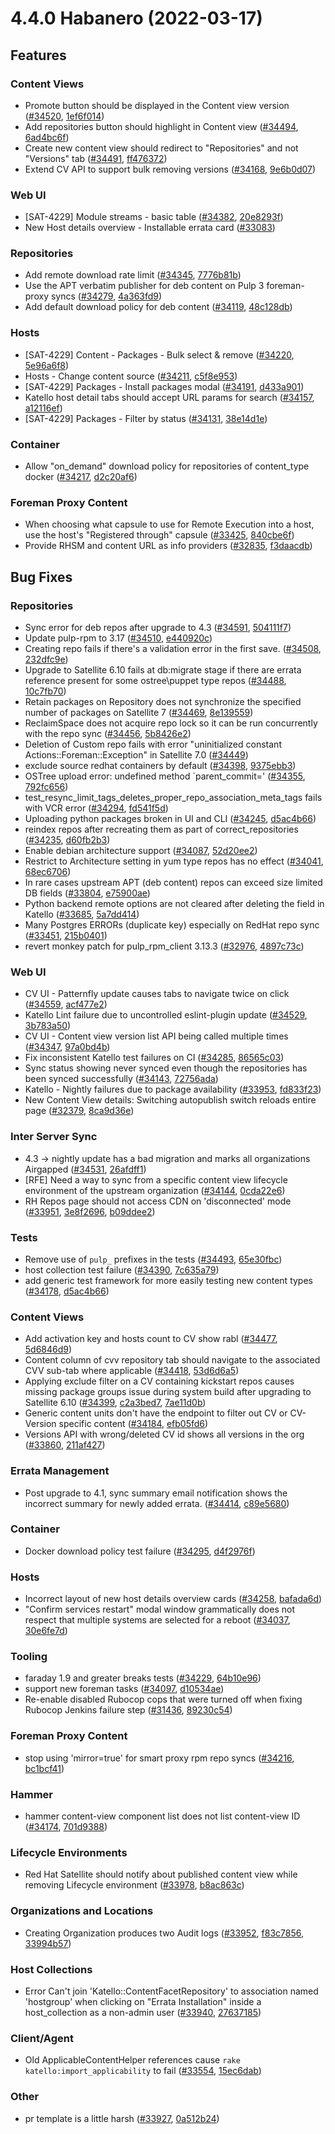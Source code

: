 # 4.4.0 Habanero (2022-03-17)

## Features

### Content Views
 * Promote button should be displayed in the Content view version ([#34520](https://projects.theforeman.org/issues/34520), [1ef6f014](https://github.com/Katello/katello.git/commit/1ef6f0140d1835e981eae792a000ebe4f59d8bf1))
 * Add repositories button should highlight in Content view ([#34494](https://projects.theforeman.org/issues/34494), [6ad4bc6f](https://github.com/Katello/katello.git/commit/6ad4bc6feb55d45fba938abbdb6ceb50320010b4))
 * Create new content view should redirect to "Repositories" and not "Versions" tab ([#34491](https://projects.theforeman.org/issues/34491), [ff476372](https://github.com/Katello/katello.git/commit/ff476372ba70dc3c8f991cac5bcccf5a35e0d7c2))
 * Extend CV API to support bulk removing versions ([#34168](https://projects.theforeman.org/issues/34168), [9e6b0d07](https://github.com/Katello/katello.git/commit/9e6b0d07ef198f7a0d55399e536844cb0908150b))

### Web UI
 * [SAT-4229] Module streams - basic table ([#34382](https://projects.theforeman.org/issues/34382), [20e8293f](https://github.com/Katello/katello.git/commit/20e8293fb58fb2a9a9ef43b7fdd37a78103d558a))
 * New Host details overview - Installable errata card ([#33083](https://projects.theforeman.org/issues/33083))

### Repositories
 * Add remote download rate limit ([#34345](https://projects.theforeman.org/issues/34345), [7776b81b](https://github.com/Katello/katello.git/commit/7776b81ba39ded5eee3d7cc60dd793640b56132f))
 * Use the APT verbatim publisher for deb content on Pulp 3 foreman-proxy syncs ([#34279](https://projects.theforeman.org/issues/34279), [4a363fd9](https://github.com/Katello/katello.git/commit/4a363fd945d56ad48f6a30446d9c16320819d4a5))
 * Add default download policy for deb content ([#34119](https://projects.theforeman.org/issues/34119), [48c128db](https://github.com/Katello/katello.git/commit/48c128db02a1d9e95a81e371f4d9229ae25ebb5b))

### Hosts
 * [SAT-4229] Content - Packages - Bulk select & remove ([#34220](https://projects.theforeman.org/issues/34220), [5e96a6f8](https://github.com/Katello/katello.git/commit/5e96a6f83e47ce3fe56862bde67d0d0b1c92bcb7))
 * Hosts - Change content source ([#34211](https://projects.theforeman.org/issues/34211), [c5f8e953](https://github.com/Katello/katello.git/commit/c5f8e9532e61f9e5c7ec648decf81660628dd4ba))
 * [SAT-4229] Packages - Install packages modal ([#34191](https://projects.theforeman.org/issues/34191), [d433a901](https://github.com/Katello/katello.git/commit/d433a901c0247b699ff742791367ecd73dd304e5))
 * Katello host detail tabs should accept URL params for search ([#34157](https://projects.theforeman.org/issues/34157), [a12116ef](https://github.com/Katello/katello.git/commit/a12116ef4cb843c87ca9f149b1b573cd14afb03c))
 * [SAT-4229] Packages - Filter by status ([#34131](https://projects.theforeman.org/issues/34131), [38e14d1e](https://github.com/Katello/katello.git/commit/38e14d1e02d73b430ca97fd813c6ac397ac707ee))

### Container
 * Allow "on_demand" download policy for repositories of content_type docker ([#34217](https://projects.theforeman.org/issues/34217), [d2c20af6](https://github.com/Katello/katello.git/commit/d2c20af6911adb02ca9005350a9f2c1ad1f8140b))

### Foreman Proxy Content
 * When choosing what capsule to use for Remote Execution into a host, use the host's "Registered through" capsule ([#33425](https://projects.theforeman.org/issues/33425), [840cbe6f](https://github.com/Katello/katello.git/commit/840cbe6ff546582272ebacf479c25f03c3946c7a))
 * Provide RHSM and content URL as info providers ([#32835](https://projects.theforeman.org/issues/32835), [f3daacdb](https://github.com/Katello/katello.git/commit/f3daacdb4f2cb5d13e11401db708b41a0ed1644d))

## Bug Fixes

### Repositories
 * Sync error for deb repos after upgrade to 4.3 ([#34591](https://projects.theforeman.org/issues/34591), [504111f7](https://github.com/Katello/katello.git/commit/504111f78731f5f57ee88947855a6e110b301681))
 * Update pulp-rpm to 3.17 ([#34510](https://projects.theforeman.org/issues/34510), [e440920c](https://github.com/Katello/katello.git/commit/e440920cdaf7383c9d427905bf2115e2684ed3e8))
 * Creating repo fails if there's a validation error in the first save. ([#34508](https://projects.theforeman.org/issues/34508), [232dfc9e](https://github.com/Katello/katello.git/commit/232dfc9e6fc83ddbf13e93c216640ee952229d12))
 * Upgrade to Satellite 6.10 fails at db:migrate stage if there are errata reference present for some ostree\puppet type repos ([#34488](https://projects.theforeman.org/issues/34488), [10c7fb70](https://github.com/Katello/katello.git/commit/10c7fb7083f07d6142ca48f0b8b1061464458e91))
 * Retain packages on Repository does not synchronize the specified number of packages on Satellite 7 ([#34469](https://projects.theforeman.org/issues/34469), [8e139559](https://github.com/Katello/katello.git/commit/8e139559acf5010c163278829b3a06f5369b2c53))
 * ReclaimSpace does not acquire repo lock so it can be run concurrently with the repo sync ([#34456](https://projects.theforeman.org/issues/34456), [5b8426e2](https://github.com/Katello/katello.git/commit/5b8426e20f4b5812375ed416180f2181ec94312a))
 * Deletion of Custom repo fails with error "uninitialized constant Actions::Foreman::Exception" in Satellite 7.0 ([#34449](https://projects.theforeman.org/issues/34449))
 * exclude source redhat containers by default ([#34398](https://projects.theforeman.org/issues/34398), [9375ebb3](https://github.com/Katello/katello.git/commit/9375ebb3f9c9a2ae5a1467ac4c6f937a2d3092c3))
 * OSTree upload error: undefined method `parent_commit=' ([#34355](https://projects.theforeman.org/issues/34355), [792fc656](https://github.com/Katello/katello.git/commit/792fc6561220486873616828dfcba55a316a1712))
 * test_resync_limit_tags_deletes_proper_repo_association_meta_tags fails with VCR error ([#34294](https://projects.theforeman.org/issues/34294), [fd541f5d](https://github.com/Katello/katello.git/commit/fd541f5d384c619e76ce2a4c5533a64ad0d8044f))
 * Uploading python packages broken in UI and CLI ([#34245](https://projects.theforeman.org/issues/34245), [d5ac4b66](https://github.com/Katello/katello.git/commit/d5ac4b66dc4928c681e59a25a3a6f46019b3fb61))
 * reindex repos after recreating them as part of correct_repositories ([#34235](https://projects.theforeman.org/issues/34235), [d60fb2b3](https://github.com/Katello/katello.git/commit/d60fb2b3bc6cc087afec8822cf8ff45cb33b7f6a))
 * Enable debian architecture support ([#34087](https://projects.theforeman.org/issues/34087), [52d20ee2](https://github.com/Katello/katello.git/commit/52d20ee20cf1865bbafb2e5bc3a6d05864217920))
 * Restrict to Architecture setting in yum type repos has no effect ([#34041](https://projects.theforeman.org/issues/34041), [68ec6706](https://github.com/Katello/katello.git/commit/68ec6706a796181c9bc57bc73b75002f616f334e))
 * In rare cases upstream APT (deb content) repos can exceed size limited DB fields ([#33804](https://projects.theforeman.org/issues/33804), [e75900ae](https://github.com/Katello/katello.git/commit/e75900ae6383ed62bf2a2b02039e9eaf46bfb78c))
 * Python backend remote options are not cleared after deleting the field in Katello ([#33685](https://projects.theforeman.org/issues/33685), [5a7dd414](https://github.com/Katello/katello.git/commit/5a7dd4147919010540fc8ea402cc1d072ffc5572))
 * Many Postgres ERRORs (duplicate key) especially on RedHat repo sync ([#33451](https://projects.theforeman.org/issues/33451), [215b0401](https://github.com/Katello/katello.git/commit/215b0401dcdda07ecf300d1751b43c2062f461e3))
 * revert monkey patch for pulp_rpm_client 3.13.3 ([#32976](https://projects.theforeman.org/issues/32976), [4897c73c](https://github.com/Katello/katello.git/commit/4897c73c45f375077b41316e301c44348e5a776e))

### Web UI
 * CV UI - Patternfly update causes tabs to navigate twice on click ([#34559](https://projects.theforeman.org/issues/34559), [acf477e2](https://github.com/Katello/katello.git/commit/acf477e24a52ed85d0b89511475e399b75192898))
 * Katello Lint failure due to uncontrolled eslint-plugin update ([#34529](https://projects.theforeman.org/issues/34529), [3b783a50](https://github.com/Katello/katello.git/commit/3b783a50eb2e5ae821ebaa07626e358495389dd5))
 * CV UI -  Content view version list API being called multiple times ([#34347](https://projects.theforeman.org/issues/34347), [97a0bd4b](https://github.com/Katello/katello.git/commit/97a0bd4b93653978a475403b3a1bc3f502922388))
 * Fix inconsistent Katello test failures on CI ([#34285](https://projects.theforeman.org/issues/34285), [86565c03](https://github.com/Katello/katello.git/commit/86565c03d852369fa0fa40106d7340b3a8cee51f))
 * Sync status showing never synced even though the repositories has been synced successfully ([#34143](https://projects.theforeman.org/issues/34143), [72756ada](https://github.com/Katello/katello.git/commit/72756ada8c9382b25e4b03d2aaa5ce3b996077c2))
 * Katello - Nightly failures due to package availability ([#33953](https://projects.theforeman.org/issues/33953), [fd833f23](https://github.com/Katello/katello.git/commit/fd833f23e9a69ee8ba035660c339b6e25c1a6d64))
 * New Content View details: Switching autopublish switch reloads entire page ([#32379](https://projects.theforeman.org/issues/32379), [8ca9d36e](https://github.com/Katello/katello.git/commit/8ca9d36efa44b8f2fa0982b066e7483989407fec))

### Inter Server Sync
 * 4.3 -> nightly update has a bad migration and marks all organizations Airgapped ([#34531](https://projects.theforeman.org/issues/34531), [26afdff1](https://github.com/Katello/katello.git/commit/26afdff1d4917f7b12316c616b28c572bd79c47e))
 *  [RFE] Need a way to sync from a specific content view lifecycle environment of the upstream organization ([#34144](https://projects.theforeman.org/issues/34144), [0cda22e6](https://github.com/Katello/katello.git/commit/0cda22e6c989d5897bd19b936dead485d7290b73))
 * RH Repos page should not access CDN on 'disconnected' mode ([#33951](https://projects.theforeman.org/issues/33951), [3e8f2696](https://github.com/Katello/katello.git/commit/3e8f26961ff2a84a1de0b5dea197ea49a514d391), [b09ddee2](https://github.com/Katello/katello.git/commit/b09ddee2f2c395c86f2f8c6cc862cc680f9debea))

### Tests
 * Remove use of `pulp_` prefixes in the tests ([#34493](https://projects.theforeman.org/issues/34493), [65e30fbc](https://github.com/Katello/katello.git/commit/65e30fbc00176964949274400a6613bb308231d3))
 * host collection test failure ([#34390](https://projects.theforeman.org/issues/34390), [7c635a79](https://github.com/Katello/katello.git/commit/7c635a798248703d1c5f4f8bcc99e2c1e60e8a23))
 * add generic test framework for more easily testing new content types ([#34178](https://projects.theforeman.org/issues/34178), [d5ac4b66](https://github.com/Katello/katello.git/commit/d5ac4b66dc4928c681e59a25a3a6f46019b3fb61))

### Content Views
 * Add activation key and hosts count to CV show rabl ([#34477](https://projects.theforeman.org/issues/34477), [5d6846d9](https://github.com/Katello/katello.git/commit/5d6846d96d3a6c6e6ca6d9dfdb7a453f6331d756))
 * Content column of cvv repository tab should navigate to the associated CVV sub-tab where applicable ([#34418](https://projects.theforeman.org/issues/34418), [53d6d6a5](https://github.com/Katello/katello.git/commit/53d6d6a54e528bf5126a6a29dc5e5e76b6ede026))
 * Applying exclude filter on a CV containing kickstart repos causes missing package groups issue during system build after upgrading to Satellite 6.10 ([#34399](https://projects.theforeman.org/issues/34399), [c2a3bed7](https://github.com/Katello/katello.git/commit/c2a3bed7f848717787d204baf361f56a8403fba8), [7ae11d0b](https://github.com/Katello/katello.git/commit/7ae11d0b4d62429c1df09eb8c2db19266d57e254))
 * Generic content units don't have the endpoint to filter out CV or CV-Version specific content ([#34184](https://projects.theforeman.org/issues/34184), [efb05fd6](https://github.com/Katello/katello.git/commit/efb05fd6236b9036a037e0a607c2d45d1fd5a7b9))
 * Versions API with wrong/deleted CV id shows all versions in the org ([#33860](https://projects.theforeman.org/issues/33860), [211af427](https://github.com/Katello/katello.git/commit/211af427cb65d74f8ef4d892d1d29c61a191bd84))

### Errata Management
 * Post upgrade to 4.1, sync summary email notification shows the incorrect summary for newly added errata. ([#34414](https://projects.theforeman.org/issues/34414), [c89e5680](https://github.com/Katello/katello.git/commit/c89e5680bf4c65e5203f9ed0ab1f6e85b313b40c))

### Container
 * Docker download policy test failure ([#34295](https://projects.theforeman.org/issues/34295), [d4f2976f](https://github.com/Katello/katello.git/commit/d4f2976f4d28e574d291dcbb793afa02b7b8a363))

### Hosts
 * Incorrect layout of new host details overview cards ([#34258](https://projects.theforeman.org/issues/34258), [bafada6d](https://github.com/Katello/katello.git/commit/bafada6dd069a3f1715b936cf9d1053a94b06bd9))
 * "Confirm services restart" modal window grammatically does not respect that multiple systems are selected for a reboot ([#34037](https://projects.theforeman.org/issues/34037), [30e6fe7d](https://github.com/Katello/katello.git/commit/30e6fe7d91d6296bb02830e4afaa3f66bee38795))

### Tooling
 * faraday 1.9 and greater breaks tests ([#34229](https://projects.theforeman.org/issues/34229), [64b10e96](https://github.com/Katello/katello.git/commit/64b10e968117c79a441e3f9f1f253605722b2557))
 * support new foreman tasks ([#34097](https://projects.theforeman.org/issues/34097), [d10534ae](https://github.com/Katello/katello.git/commit/d10534ae36aef9843a7a200cf651062d0628e630))
 * Re-enable disabled Rubocop cops that were turned off when fixing Rubocop Jenkins failure step ([#31436](https://projects.theforeman.org/issues/31436), [89230c54](https://github.com/Katello/katello.git/commit/89230c545f5775c347d3bb259cacf89c665e5790))

### Foreman Proxy Content
 * stop using 'mirror=true' for smart proxy rpm repo syncs  ([#34216](https://projects.theforeman.org/issues/34216), [bc1bcf41](https://github.com/Katello/katello.git/commit/bc1bcf41a559006e3ac96b9cb1ef0b24a0be9e19))

### Hammer
 * hammer content-view component list does not list content-view ID ([#34174](https://projects.theforeman.org/issues/34174), [701d9388](https://github.com/Katello/hammer-cli-katello.git/commit/701d938830cc54357bafe19a4be6c857f58cc9dd))

### Lifecycle Environments
 * Red Hat Satellite should notify about published content view while removing Lifecycle environment ([#33978](https://projects.theforeman.org/issues/33978), [b8ac863c](https://github.com/Katello/katello.git/commit/b8ac863c19f28d000ecd503e5cba359639240dd3))

### Organizations and Locations
 * Creating Organization produces two Audit logs ([#33952](https://projects.theforeman.org/issues/33952), [f83c7856](https://github.com/Katello/katello.git/commit/f83c785650bf03d7f2db00e3aabd7faac9448983), [33994b57](https://github.com/Katello/katello.git/commit/33994b57ed3e28a09ed9974fe58108f856287790))

### Host Collections
 * Error Can't join 'Katello::ContentFacetRepository' to association named 'hostgroup' when clicking on "Errata Installation" inside a host_collection as a non-admin user ([#33940](https://projects.theforeman.org/issues/33940), [27637185](https://github.com/Katello/katello.git/commit/276371854df4323200b9b9414a9f7fea36fe5162))

### Client/Agent
 * Old ApplicableContentHelper references cause `rake katello:import_applicability` to fail ([#33554](https://projects.theforeman.org/issues/33554), [15ec6dab](https://github.com/Katello/katello.git/commit/15ec6dab54333667ed1a98b3556445f2b56ce57f))

### Other
 * pr template is a little harsh ([#33927](https://projects.theforeman.org/issues/33927), [0a512b24](https://github.com/Katello/katello.git/commit/0a512b242eaa92c03bb0c0d956b88f61c6c88e68))
